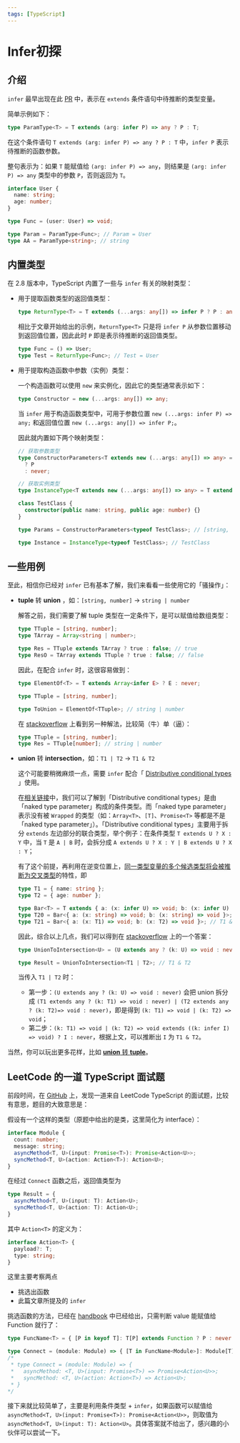 ```yaml
---
tags: [TypeScript]
---
```


# Infer初探

## 介绍

`infer` 最早出现在此 [PR](https://github.com/Microsoft/TypeScript/pull/21496) 中，表示在 `extends` 条件语句中待推断的类型变量。

简单示例如下：

```ts
type ParamType<T> = T extends (arg: infer P) => any ? P : T;
```

在这个条件语句 `T extends (arg: infer P) => any ? P : T` 中，`infer P` 表示待推断的函数参数。

整句表示为：如果 `T` 能赋值给 `(arg: infer P) => any`，则结果是 `(arg: infer P) => any` 类型中的参数 `P`，否则返回为 `T`。

```ts
interface User {
  name: string;
  age: number;
}

type Func = (user: User) => void;

type Param = ParamType<Func>; // Param = User
type AA = ParamType<string>; // string
```

## 内置类型

在 2.8 版本中，TypeScript 内置了一些与 `infer` 有关的映射类型：

- 用于提取函数类型的返回值类型：

  ```ts
  type ReturnType<T> = T extends (...args: any[]) => infer P ? P : any;
  ```

  相比于文章开始给出的示例，`ReturnType<T>` 只是将 `infer P` 从参数位置移动到返回值位置，因此此时 `P` 即是表示待推断的返回值类型。

  ```ts
  type Func = () => User;
  type Test = ReturnType<Func>; // Test = User
  ```

- 用于提取构造函数中参数（实例）类型：

  一个构造函数可以使用 `new` 来实例化，因此它的类型通常表示如下：

  ```ts
  type Constructor = new (...args: any[]) => any;
  ```

  当 `infer` 用于构造函数类型中，可用于参数位置 `new (...args: infer P) => any;` 和返回值位置 `new (...args: any[]) => infer P;`。

  因此就内置如下两个映射类型：

  ```ts
  // 获取参数类型
  type ConstructorParameters<T extends new (...args: any[]) => any> = T extends new (...args: infer P) => any
    ? P
    : never;
  
  // 获取实例类型
  type InstanceType<T extends new (...args: any[]) => any> = T extends new (...args: any[]) => infer R ? R : any;
  
  class TestClass {
    constructor(public name: string, public age: number) {}
  }
  
  type Params = ConstructorParameters<typeof TestClass>; // [string, number]
  
  type Instance = InstanceType<typeof TestClass>; // TestClass
  ```

## 一些用例

至此，相信你已经对 `infer` 已有基本了解，我们来看看一些使用它的「骚操作」：

- **tuple** 转 **union** ，如：`[string, number]` -> `string | number`

  解答之前，我们需要了解 tuple 类型在一定条件下，是可以赋值给数组类型：

  ```ts
  type TTuple = [string, number];
  type TArray = Array<string | number>;
  
  type Res = TTuple extends TArray ? true : false; // true
  type ResO = TArray extends TTuple ? true : false; // false
  ```

  因此，在配合 `infer` 时，这很容易做到：

  ```ts
  type ElementOf<T> = T extends Array<infer E> ? E : never;
  
  type TTuple = [string, number];
  
  type ToUnion = ElementOf<TTuple>; // string | number
  ```

  在 [stackoverflow](https://stackoverflow.com/questions/44480644/typescript-string-union-to-string-array/45486495#45486495) 上看到另一种解法，比较简（牛）单（逼）：

  ```ts
  type TTuple = [string, number];
  type Res = TTuple[number]; // string | number
  ```

- **union** 转 **intersection**，如：`T1 | T2` -> `T1 & T2`

  这个可能要稍微麻烦一点，需要 `infer` 配合「 [Distributive conditional types](https://www.typescriptlang.org/docs/handbook/release-notes/typescript-2-8.html#distributive-conditional-types) 」使用。

  在[相关链接](https://www.typescriptlang.org/docs/handbook/release-notes/typescript-2-8.html#distributive-conditional-types)中，我们可以了解到「Distributive conditional types」是由「naked type parameter」构成的条件类型。而「naked type parameter」表示没有被 `Wrapped` 的类型（如：`Array<T>`、`[T]`、`Promise<T>` 等都是不是「naked type parameter」）。「Distributive conditional types」主要用于拆分 `extends` 左边部分的联合类型，举个例子：在条件类型 `T extends U ? X : Y` 中，当 `T` 是 `A | B` 时，会拆分成 `A extends U ? X : Y | B extends U ? X : Y`；

  有了这个前提，再利用在逆变位置上，[同一类型变量的多个候选类型将会被推断为交叉类型](https://github.com/Microsoft/TypeScript/pull/21496)的特性，即

  ```ts
  type T1 = { name: string };
  type T2 = { age: number };
  
  type Bar<T> = T extends { a: (x: infer U) => void; b: (x: infer U) => void } ? U : never;
  type T20 = Bar<{ a: (x: string) => void; b: (x: string) => void }>; // string
  type T21 = Bar<{ a: (x: T1) => void; b: (x: T2) => void }>; // T1 & T2
  ```

  因此，综合以上几点，我们可以得到在 [stackoverflow](https://stackoverflow.com/questions/50374908/transform-union-type-to-intersection-type) 上的一个答案：

  ```ts
  type UnionToIntersection<U> = (U extends any ? (k: U) => void : never) extends ((k: infer I) => void) ? I : never;
  
  type Result = UnionToIntersection<T1 | T2>; // T1 & T2
  ```

  当传入 `T1 | T2` 时：

  - 第一步：`(U extends any ? (k: U) => void : never)` 会把 union 拆分成 `(T1 extends any ? (k: T1) => void : never) | (T2 extends any ? (k: T2)=> void : never)`，即是得到 `(k: T1) => void | (k: T2) => void`；
  - 第二步：`(k: T1) => void | (k: T2) => void extends ((k: infer I) => void) ? I : never`，根据上文，可以推断出 `I` 为 `T1 & T2`。

当然，你可以玩出更多花样，比如 [**union** 转 **tuple**](https://zhuanlan.zhihu.com/p/58704376)。

## LeetCode 的一道 TypeScript 面试题

前段时间，在 [GitHub](https://github.com/LeetCode-OpenSource/hire/blob/master/typescript_zh.md) 上，发现一道来自 LeetCode TypeScript 的面试题，比较有意思，题目的大致意思是：

假设有一个这样的类型（原题中给出的是类，这里简化为 interface）：

```ts
interface Module {
  count: number;
  message: string;
  asyncMethod<T, U>(input: Promise<T>): Promise<Action<U>>;
  syncMethod<T, U>(action: Action<T>): Action<U>;
}
```

在经过 `Connect` 函数之后，返回值类型为

```ts
type Result = {
  asyncMethod<T, U>(input: T): Action<U>;
  syncMethod<T, U>(action: T): Action<U>;
}
```

其中 `Action<T>` 的定义为：

```ts
interface Action<T> {
  payload?: T;
  type: string;
}
```

这里主要考察两点

- 挑选出函数
- 此篇文章所提及的 `infer`

挑选函数的方法，已经在 [handbook](http://www.typescriptlang.org/docs/handbook/release-notes/typescript-2-8.html) 中已经给出，只需判断 value 能赋值给 Function 就行了：

```ts
type FuncName<T> = { [P in keyof T]: T[P] extends Function ? P : never }[keyof T];

type Connect = (module: Module) => { [T in FuncName<Module>]: Module[T] };
/*
 * type Connect = (module: Module) => {
 *   asyncMethod: <T, U>(input: Promise<T>) => Promise<Action<U>>;
 *   syncMethod: <T, U>(action: Action<T>) => Action<U>;
 * }
*/
```

接下来就比较简单了，主要是利用条件类型 + `infer`，如果函数可以赋值给 `asyncMethod<T, U>(input: Promise<T>): Promise<Action<U>>`，则取值为 `asyncMethod<T, U>(input: T): Action<U>`。具体答案就不给出了，感兴趣的小伙伴可以尝试一下。